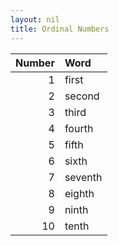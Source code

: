 ```yaml
---
layout: nil
title: Ordinal Numbers
---
```

Number | Word
------:|:-------
     1 | first
     2 | second
     3 | third
     4 | fourth
     5 | fifth
     6 | sixth
     7 | seventh
     8 | eighth
     9 | ninth
    10 | tenth

